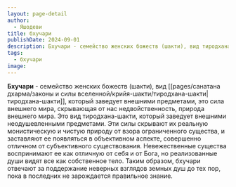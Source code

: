 ```yaml
---
layout: page-detail
author:
  - Яшодеви
title: бхучари
publishDate: 2024-09-01
description: Бхучари - семейство женских божеств (шакти), вид тиродхана-шакти, который заведует внешними предметами, это сила внешнего мира, скрывающая от нас недвойственность, природа внешнего мира.
tags:
  - бхучари
image:
---
```

**Бхучари** - семейство женских божеств (шакти), вид [[pages/санатана дхарма/законы и силы вселенной/крийя-шакти/тиродхана-шакти|тиродхана-шакти]], который заведует внешними предметами, это сила внешнего мира, скрывающая от нас недвойственность, природа внешнего мира.
Это вид тиродхана-шакти, который заведует внешними неодушевленными предметами. Эти силы скрывают их реальную монистическую и чистую природу от взора ограниченного существа, и заставляют ее появляться в объективном аспекте, совершенно отличном от субъективного существования. Невежественные существа воспринимают ее как отличную от себя и от Бога, но реализованные души видят все как собственное тело. Таким образом, бхучари отвечают за поддержание неверных взглядов земных душ до тех пор, пока в последних не зарождается правильное знание.

